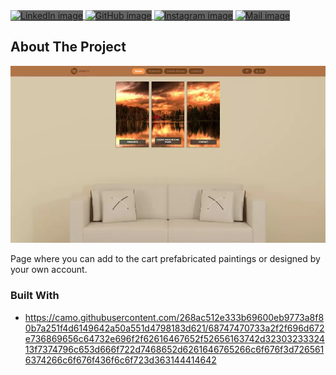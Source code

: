 <a href="https://www.linkedin.com/in/giulianoconti/" target="_blank">
<img style="width:100px; background-color:rgb(100,100,100);" src="https://www.svgrepo.com/show/303172/linkedin-logo.svg" alt="LinkedIn image" title="LinkedIn">
</a>
<a href="https://github.com/giulianoconti" target="_blank">
<img style="width:100px; background-color:rgb(100,100,100);" src="https://www.svgrepo.com/show/372862/github-full.svg" alt="GitHub image" title="GitHub">
</a>
<a href="https://www.instagram.com/giulianocontii/" target="_blank">
<img style="width:100px; background-color:rgb(100,100,100);" src="https://www.svgrepo.com/show/303140/instagram-logo.svg" alt="Instagram image" title="Instagram">
</a>
<a href="mailto:giuliconti1@gmail.com" target="_blank">
<img style="width:100px; background-color:rgb(100,100,100);" src="https://cdn.cdnlogo.com/logos/g/56/gmail.png" alt="Mail image" title="Mail">
</a>

## About The Project

![COPICTI](https://raw.githubusercontent.com/giulianoconti/api/main/imagesProjects/images_956x538/copicti_956x538.webp?raw=true)

Page where you can add to the cart prefabricated paintings or designed by your own account.



### Built With

* https://camo.githubusercontent.com/268ac512e333b69600eb9773a8f80b7a251f4d6149642a50a551d4798183d621/68747470733a2f2f696d672e736869656c64732e696f2f62616467652f52656163742d3230323332413f7374796c653d666f722d7468652d6261646765266c6f676f3d7265616374266c6f676f436f6c6f723d363144414642
